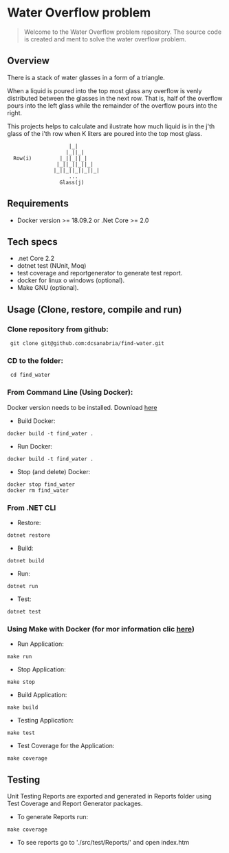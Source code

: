 # Water Overflow problem

> Welcome to the Water Overflow problem repository. The source code is created and ment to solve the water overflow problem.

## Overview

There is a stack of water glasses in a form of a triangle. 

When a liquid is poured into the top most glass any overflow is venly distributed between the glasses in the next row. That is, half of the overflow pours into the left glass while the remainder of the overflow pours into the right. 

This projects helps to calculate and ilustrate how much liquid is in the j'th glass of the i'th row when K liters are poured into the top most glass.

```
                    |_|
                   |_||_|
  Row(i)         |_||_||_|
                |_||_||_||_|
               |_||_||_||_||_|
                    ...
                 Glass(j)
```

## Requirements

- Docker version >= 18.09.2  or .Net Core >= 2.0

## Tech specs
- .net Core 2.2 
- dotnet test (NUnit, Moq)
- test coverage and reportgenerator to generate test report.
- docker for linux o windows (optional).
- Make GNU  (optional).

## Usage (Clone, restore, compile and run)

### Clone repository from github:

```
 git clone git@github.com:dcsanabria/find-water.git
 ```
 
### CD to the folder:
```
 cd find_water
 ```

### From Command Line (Using Docker):
Docker version needs to be installed. Download [here](https://hub.docker.com/)

- Build Docker:

 ```
 docker build -t find_water .
 ```

- Run Docker:

 ```
 docker build -t find_water .
 ```

 - Stop (and delete) Docker:

 ```
 docker stop find_water
 docker rm find_water
 ```

### From .NET CLI

 - Restore:
 ```
 dotnet restore
 ```
 - Build:
 ```
 dotnet build
 ```
 - Run:
 ```
 dotnet run
 ```
 
 - Test:
 ```
 dotnet test
 ```

 ### Using Make with Docker (for mor information clic [here](https://www.gnu.org/software/make/))

 
 - Run Application:

 ```
 make run
 ```

 - Stop Application:
 
 ```
 make stop

 ```

 - Build Application:

 ```
 make build
 ```

 - Testing Application:
 ```
 make test
 ```

 - Test Coverage for the Application:
 ```
 make coverage
 ```

## Testing
Unit Testing Reports are exported and generated in Reports folder using Test Coverage and Report Generator packages.
- To generate Reports run:

```
make coverage
```

- To see reports go to './src/test/Reports/' and open index.htm